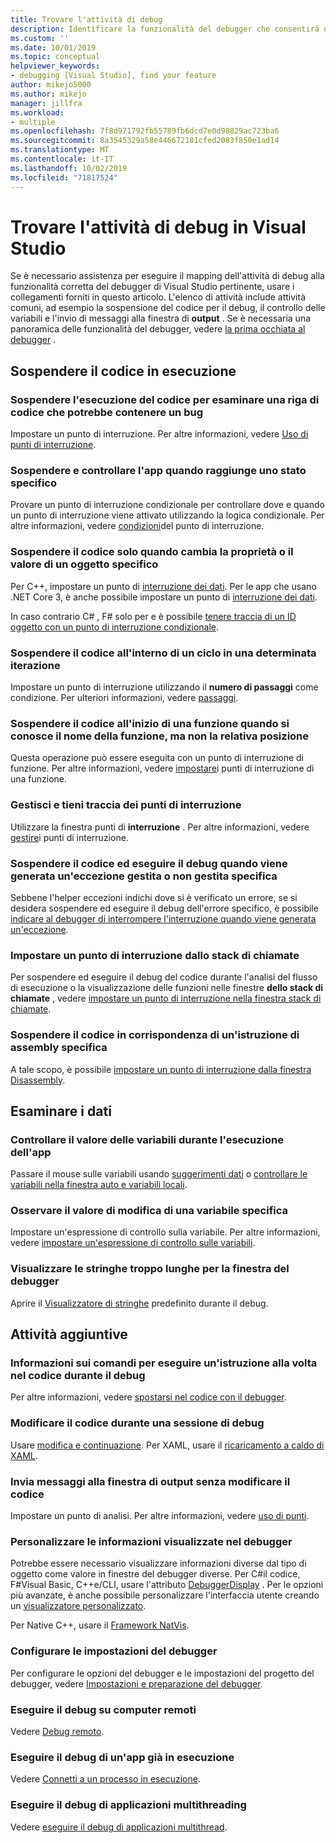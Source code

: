 ```yaml
---
title: Trovare l'attività di debug
description: Identificare la funzionalità del debugger che consentirà di eseguire il debug dell'app
ms.custom: ''
ms.date: 10/01/2019
ms.topic: conceptual
helpviewer_keywords:
- debugging [Visual Studio], find your feature
author: mikejo5000
ms.author: mikejo
manager: jillfra
ms.workload:
- multiple
ms.openlocfilehash: 7f8d971792fb55789fb6dcd7e0d90829ac723ba6
ms.sourcegitcommit: 8a3545329a58e446672181cfed2083f850e1ad14
ms.translationtype: MT
ms.contentlocale: it-IT
ms.lasthandoff: 10/02/2019
ms.locfileid: "71817524"
---
```

# <a name="find-your-debugging-task-in-visual-studio"></a>Trovare l'attività di debug in Visual Studio

Se è necessario assistenza per eseguire il mapping dell'attività di debug alla funzionalità corretta del debugger di Visual Studio pertinente, usare i collegamenti forniti in questo articolo. L'elenco di attività include attività comuni, ad esempio la sospensione del codice per il debug, il controllo delle variabili e l'invio di messaggi alla finestra di **output** . Se è necessaria una panoramica delle funzionalità del debugger, vedere [la prima occhiata al debugger](debugger-feature-tour.md) .

## <a name="pause-running-code"></a>Sospendere il codice in esecuzione

### <a name="pause-running-code-to-inspect-a-line-of-code-that-may-contain-a-bug"></a>Sospendere l'esecuzione del codice per esaminare una riga di codice che potrebbe contenere un bug

Impostare un punto di interruzione. Per altre informazioni, vedere [Uso di punti di interruzione](using-breakpoints.md).

### <a name="pause-and-inspect-your-app-when-it-reaches-a-specific-state"></a>Sospendere e controllare l'app quando raggiunge uno stato specifico

Provare un punto di interruzione condizionale per controllare dove e quando un punto di interruzione viene attivato utilizzando la logica condizionale. Per altre informazioni, vedere [condizioni](using-breakpoints.md#breakpoint-conditions)del punto di interruzione.

### <a name="pause-code-only-when-a-specific-objects-property-or-value-changes"></a>Sospendere il codice solo quando cambia la proprietà o il valore di un oggetto specifico

Per C++, impostare un punto di [interruzione dei dati](using-breakpoints.md#BKMK_set_a_data_breakpoint_native_cplusplus). Per le app che usano .NET Core 3, è anche possibile impostare un punto di [interruzione dei dati](using-breakpoints.md#BKMK_set_a_data_breakpoint_managed).

In caso contrario C# , F# solo per e è possibile [tenere traccia di un ID oggetto con un punto di interruzione condizionale](using-breakpoints.md#using-object-ids-in-breakpoint-conditions-c-and-f).

### <a name="pause-code-inside-a-loop-at-a-certain-iteration"></a>Sospendere il codice all'interno di un ciclo in una determinata iterazione

Impostare un punto di interruzione utilizzando il **numero di passaggi** come condizione. Per ulteriori informazioni, vedere [passaggi](using-breakpoints.md#hit-count).

### <a name="pause-code-at-the-start-of-a-function-when-you-know-the-function-name-but-not-its-location"></a>Sospendere il codice all'inizio di una funzione quando si conosce il nome della funzione, ma non la relativa posizione

Questa operazione può essere eseguita con un punto di interruzione di funzione. Per altre informazioni, vedere [impostare](using-breakpoints.md#BKMK_Set_a_breakpoint_in_a_source_file)i punti di interruzione di una funzione.

### <a name="manage-and-keep-track-of-your-breakpoints"></a>Gestisci e tieni traccia dei punti di interruzione

Utilizzare la finestra punti di **interruzione** . Per altre informazioni, vedere [gestire](using-breakpoints.md#BKMK_Specify_advanced_properties_of_a_breakpoint_)i punti di interruzione.

### <a name="pause-code-and-debug-when-a-specific-handled-or-unhandled-exception-is-thrown"></a>Sospendere il codice ed eseguire il debug quando viene generata un'eccezione gestita o non gestita specifica

Sebbene l'helper eccezioni indichi dove si è verificato un errore, se si desidera sospendere ed eseguire il debug dell'errore specifico, è possibile [indicare al debugger di interrompere l'interruzione quando viene generata un'eccezione](managing-exceptions-with-the-debugger.md#tell-the-debugger-to-break-when-an-exception-is-thrown).

### <a name="set-a-breakpoint-from-the-call-stack"></a>Impostare un punto di interruzione dallo stack di chiamate

Per sospendere ed eseguire il debug del codice durante l'analisi del flusso di esecuzione o la visualizzazione delle funzioni nelle finestre **dello stack di chiamate** , vedere [impostare un punto di interruzione nella finestra stack di chiamate](using-breakpoints.md#BKMK_Set_a_breakpoint_from_debugger_windows).

### <a name="pause-code-at-a-specific-assembly-instruction"></a>Sospendere il codice in corrispondenza di un'istruzione di assembly specifica

A tale scopo, è possibile [impostare un punto di interruzione dalla finestra Disassembly](using-breakpoints.md#BKMK_Set_a_breakpoint_from_debugger_windows).

## <a name="inspect-data"></a>Esaminare i dati

### <a name="check-the-value-of-variables-while-running-your-app"></a>Controllare il valore delle variabili durante l'esecuzione dell'app

Passare il mouse sulle variabili usando [suggerimenti dati](view-data-values-in-data-tips-in-the-code-editor.md) o [controllare le variabili nella finestra auto e variabili locali](autos-and-locals-windows.md).

### <a name="observe-the-changing-value-of-a-specific-variable"></a>Osservare il valore di modifica di una variabile specifica

Impostare un'espressione di controllo sulla variabile. Per altre informazioni, vedere [impostare un'espressione di controllo sulle variabili](watch-and-quickwatch-windows.md).

### <a name="view-strings-that-are-too-long-for-the-debugger-window"></a>Visualizzare le stringhe troppo lunghe per la finestra del debugger

Aprire il [Visualizzatore di stringhe](view-strings-visualizer.md) predefinito durante il debug.

## <a name="additional-tasks"></a>Attività aggiuntive

### <a name="learn-the-commands-to-step-through-your-code-while-debugging"></a>Informazioni sui comandi per eseguire un'istruzione alla volta nel codice durante il debug

Per altre informazioni, vedere [spostarsi nel codice con il debugger](navigating-through-code-with-the-debugger.md).

### <a name="edit-code-during-a-debugging-session"></a>Modificare il codice durante una sessione di debug

Usare [modifica e continuazione](edit-and-continue.md). Per XAML, usare il [ricaricamento a caldo di XAML](xaml-hot-reload.md).

### <a name="send-messages-to-the-output-window-without-modifying-code"></a>Invia messaggi alla finestra di output senza modificare il codice

Impostare un punto di analisi. Per altre informazioni, vedere [uso di punti](using-tracepoints.md).

### <a name="customize-information-shown-in-the-debugger"></a>Personalizzare le informazioni visualizzate nel debugger

Potrebbe essere necessario visualizzare informazioni diverse dal tipo di oggetto come valore in finestre del debugger diverse. Per C#il codice, F#Visual Basic, C++e/CLI, usare l'attributo [DebuggerDisplay](using-the-debuggerdisplay-attribute.md) . Per le opzioni più avanzate, è anche possibile personalizzare l'interfaccia utente creando un [visualizzatore personalizzato](create-custom-visualizers-of-data.md).

Per Native C++, usare il [Framework NatVis](create-custom-views-of-native-objects.md).

### <a name="configure-debugger-settings"></a>Configurare le impostazioni del debugger

Per configurare le opzioni del debugger e le impostazioni del progetto del debugger, vedere [Impostazioni e preparazione del debugger](debugger-settings-and-preparation.md).

### <a name="debug-on-remote-machines"></a>Eseguire il debug su computer remoti

Vedere [Debug remoto](remote-debugging.md).

### <a name="debug-an-app-that-is-already-running"></a>Eseguire il debug di un'app già in esecuzione

Vedere [Connetti a un processo in esecuzione](attach-to-running-processes-with-the-visual-studio-debugger.md).

### <a name="debug-multithreaded-applications"></a>Eseguire il debug di applicazioni multithreading

Vedere [eseguire il debug di applicazioni multithread](debug-multithreaded-applications-in-visual-studio.md).